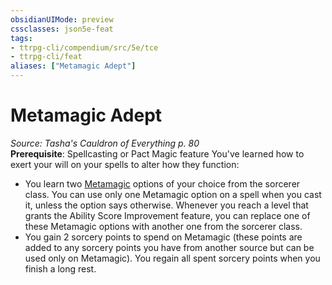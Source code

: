 ```yaml
---
obsidianUIMode: preview
cssclasses: json5e-feat
tags:
- ttrpg-cli/compendium/src/5e/tce
- ttrpg-cli/feat
aliases: ["Metamagic Adept"]
---
```

# Metamagic Adept
*Source: Tasha's Cauldron of Everything p. 80*  
**Prerequisite**: Spellcasting or Pact Magic feature
You've learned how to exert your will on your spells to alter how they function:

- You learn two [Metamagic](3-Mechanics/CLI/lists/list-optfeaturetype-mm.md) options of your choice from the sorcerer class. You can use only one Metamagic option on a spell when you cast it, unless the option says otherwise. Whenever you reach a level that grants the Ability Score Improvement feature, you can replace one of these Metamagic options with another one from the sorcerer class.  
- You gain 2 sorcery points to spend on Metamagic (these points are added to any sorcery points you have from another source but can be used only on Metamagic). You regain all spent sorcery points when you finish a long rest.